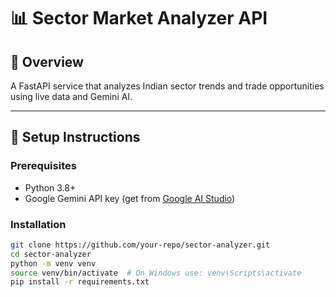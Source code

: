 # 📊 Sector Market Analyzer API

## 🚀 Overview

A FastAPI service that analyzes Indian sector trends and trade opportunities using live data and Gemini AI.

---

## 🔧 Setup Instructions

### Prerequisites
- Python 3.8+
- Google Gemini API key (get from [Google AI Studio](https://aistudio.google.com/))

### Installation
```bash
git clone https://github.com/your-repo/sector-analyzer.git
cd sector-analyzer
python -m venv venv
source venv/bin/activate  # On Windows use: venv\Scripts\activate
pip install -r requirements.txt